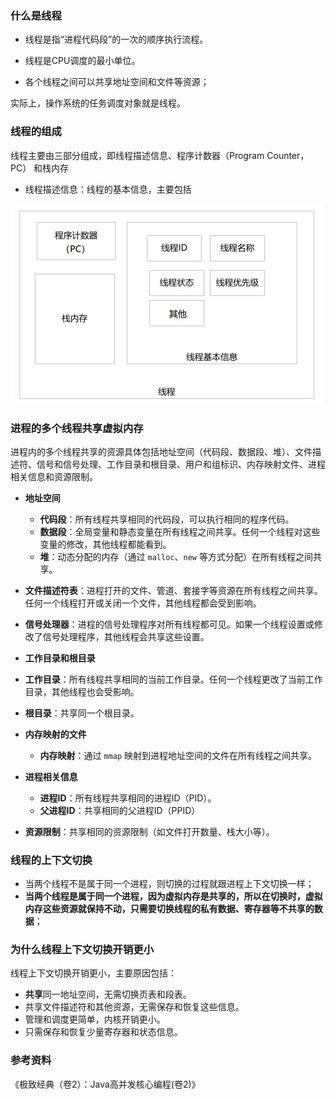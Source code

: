 ### 什么是线程

- 线程是指“进程代码段”的一次的顺序执行流程。

- 线程是CPU调度的最小单位。

- 各个线程之间可以共享地址空间和文件等资源；

实际上，操作系统的任务调度对象就是线程。





### 线程的组成

线程主要由三部分组成，即线程描述信息、程序计数器（Program Counter，PC） 和栈内存

- 线程描述信息：线程的基本信息，主要包括

![image-20240705201956460](images/image-20240705201956460.png)





### 进程的多个线程共享虚拟内存

进程内的多个线程共享的资源具体包括地址空间（代码段、数据段、堆）、文件描述符、信号和信号处理、工作目录和根目录、用户和组标识、内存映射文件、进程相关信息和资源限制。

- **地址空间**
  - **代码段**：所有线程共享相同的代码段，可以执行相同的程序代码。
  - **数据段**：全局变量和静态变量在所有线程之间共享。任何一个线程对这些变量的修改，其他线程都能看到。
  - **堆**：动态分配的内存（通过 `malloc`、`new` 等方式分配）在所有线程之间共享。

- **文件描述符表**：进程打开的文件、管道、套接字等资源在所有线程之间共享。任何一个线程打开或关闭一个文件，其他线程都会受到影响。
- **信号处理器**：进程的信号处理程序对所有线程都可见。如果一个线程设置或修改了信号处理程序，其他线程会共享这些设置。
-  **工作目录和根目录**
  - **工作目录**：所有线程共享相同的当前工作目录。任何一个线程更改了当前工作目录，其他线程也会受影响。
  - **根目录**：共享同一个根目录。

- **内存映射的文件**
  - **内存映射**：通过 `mmap` 映射到进程地址空间的文件在所有线程之间共享。

- **进程相关信息**
  - **进程ID**：所有线程共享相同的进程ID（PID）。
  - **父进程ID**：共享相同的父进程ID（PPID）

- **资源限制**：共享相同的资源限制（如文件打开数量、栈大小等）。





### 线程的上下文切换

- 当两个线程不是属于同一个进程，则切换的过程就跟进程上下文切换一样；
- **当两个线程是属于同一个进程，因为虚拟内存是共享的，所以在切换时，虚拟内存这些资源就保持不动，只需要切换线程的私有数据、寄存器等不共享的数据**；







### 为什么线程上下文切换开销更小

线程上下文切换开销更小，主要原因包括：

- **共享**同一地址空间，无需切换页表和段表。
- 共享文件描述符和其他资源，无需保存和恢复这些信息。
- 管理和调度更简单，内核开销更小。
- 只需保存和恢复少量寄存器和状态信息。





### 参考资料

《极致经典（卷2）：Java高并发核心编程(卷2)》